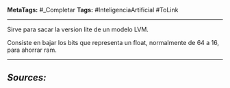 **MetaTags:** #_Completar
**Tags:** #InteligenciaArtificial #ToLink 
- - -
Sirve para sacar la version lite de un modelo LVM.

Consiste en bajar los bits que representa un float, normalmente de 64 a 16, para ahorrar ram.
- - - 
## ***Sources:***
